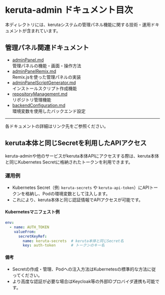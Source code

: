 # keruta-admin ドキュメント目次

本ディレクトリには、kerutaシステムの管理パネル機能に関する技術・運用ドキュメントが含まれています。

## 管理パネル関連ドキュメント
- [adminPanel.md](./adminPanel.md)  
  管理パネルの機能・画面・操作方法
- [adminPanelRemix.md](./adminPanelRemix.md)  
  Remix.jsを使った管理パネルの実装
- [adminPanelScriptGenerator.md](./adminPanelScriptGenerator.md)  
  インストールスクリプト作成機能
- [repositoryManagement.md](./repositoryManagement.md)  
  リポジトリ管理機能
- [backendConfiguration.md](./backendConfiguration.md)  
  環境変数を使用したバックエンド設定

---

各ドキュメントの詳細はリンク先をご参照ください。 

## keruta本体と同じSecretを利用したAPIアクセス

keruta-adminや他のサービスがkeruta本体APIにアクセスする際は、keruta本体と同じKubernetes Secretに格納されたトークンを利用できます。

### 運用例
- Kubernetes Secret（例: `keruta-secrets` や `keruta-api-token`）にAPIトークンを格納し、Podの環境変数として注入します。
- これにより、keruta本体と同じ認証情報でAPIアクセスが可能です。

#### Kubernetesマニフェスト例
```yaml
env:
  - name: AUTH_TOKEN
    valueFrom:
      secretKeyRef:
        name: keruta-secrets  # keruta本体と同じSecret名
        key: auth-token       # トークンのキー名
```

#### 備考
- Secretの作成・管理、Podへの注入方法はKubernetesの標準的な方法に従ってください。
- より高度な認証が必要な場合はKeycloak等の外部IDプロバイダ連携も可能です。
